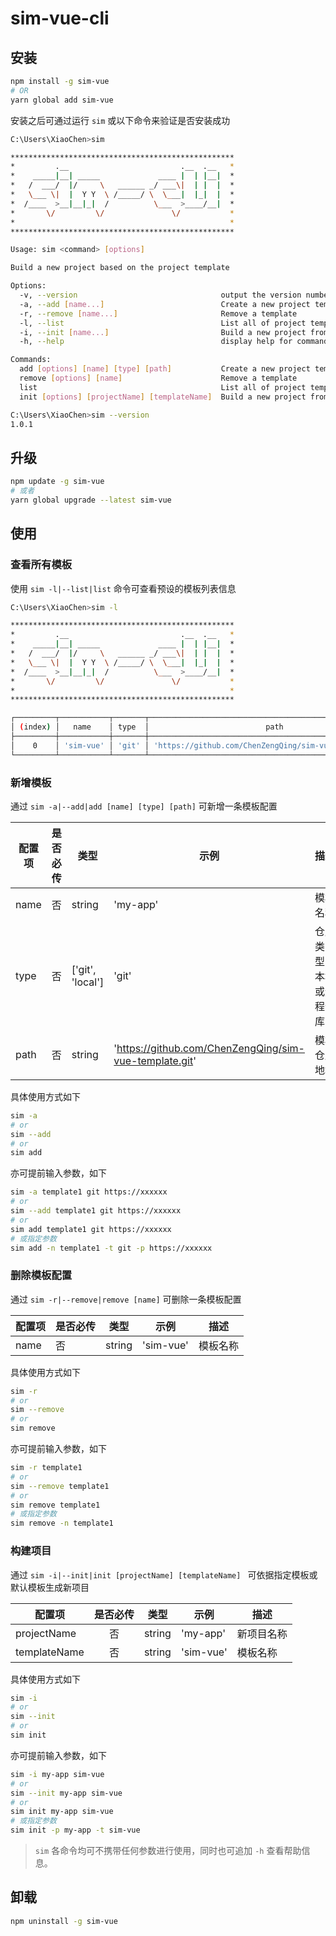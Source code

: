 # sim-vue-cli

## 安装

```bash
npm install -g sim-vue
# OR
yarn global add sim-vue
```

安装之后可通过运行 `sim` 或以下命令来验证是否安装成功

```bash
C:\Users\XiaoChen>sim

**************************************************
*         .__                         .__  .__   *
*    _____|__| _____             ____ |  | |__|  *
*   /  ___/  |/     \   ______ _/ ___\|  | |  |  *
*   \___ \|  |  Y Y  \ /_____/ \  \___|  |_|  |  *
*  /____  >__|__|_|  /          \___  >____/__|  *
*       \/         \/               \/           *
*                                                *
**************************************************

Usage: sim <command> [options]

Build a new project based on the project template

Options:
  -v, --version                                output the version number
  -a, --add [name...]                          Create a new project template
  -r, --remove [name...]                       Remove a template
  -l, --list                                   List all of project templates
  -i, --init [name...]                         Build a new project from template
  -h, --help                                   display help for command

Commands:
  add [options] [name] [type] [path]           Create a new project template
  remove [options] [name]                      Remove a template
  list                                         List all of project templates
  init [options] [projectName] [templateName]  Build a new project from a template

C:\Users\XiaoChen>sim --version
1.0.1
```

## 升级

```bash
npm update -g sim-vue
# 或者
yarn global upgrade --latest sim-vue
```

## 使用

### 查看所有模板

使用 `sim -l|--list|list` 命令可查看预设的模板列表信息

```bash
C:\Users\XiaoChen>sim -l

**************************************************
*         .__                         .__  .__   *
*    _____|__| _____             ____ |  | |__|  *
*   /  ___/  |/     \   ______ _/ ___\|  | |  |  *
*   \___ \|  |  Y Y  \ /_____/ \  \___|  |_|  |  *
*  /____  >__|__|_|  /          \___  >____/__|  *
*       \/         \/               \/           *
*                                                *
**************************************************

┌─────────┬───────────┬───────┬────────────────────────────────────────────────────────┬─────────┬──────────┐
│ (index) │   name    │ type  │                          path                          │ default │  branch  │
├─────────┼───────────┼───────┼────────────────────────────────────────────────────────┼─────────┼──────────┤
│    0    │ 'sim-vue' │ 'git' │ 'https://github.com/ChenZengQing/sim-vue-template.git' │  true   │ 'master' │
└─────────┴───────────┴───────┴────────────────────────────────────────────────────────┴─────────┴──────────┘
```

### 新增模板

通过 `sim -a|--add|add [name] [type] [path]` 可新增一条模板配置

| 配置项   | 是否必传 | 类型               | 示例                                                      | 描述          |
|-------|------|------------------|---------------------------------------------------------|-------------|
| name  | 否    | string           | 'my-app'                                                | 模板名称        |
| type  | 否    | ['git', 'local'] | 'git'                                                  | 仓库类型，本地或远程仓库 |
| path  | 否    | string           | 'https://github.com/ChenZengQing/sim-vue-template.git' | 模板仓库地址      |

具体使用方式如下

```bash
sim -a
# or
sim --add
# or
sim add
```

亦可提前输入参数，如下

```bash
sim -a template1 git https://xxxxxx
# or
sim --add template1 git https://xxxxxx
# or
sim add template1 git https://xxxxxx
# 或指定参数
sim add -n template1 -t git -p https://xxxxxx
```

### 删除模板配置

通过 `sim -r|--remove|remove [name]` 可删除一条模板配置

| 配置项   | 是否必传 | 类型      | 示例         | 描述    |
|-------|------|---------|------------|-------|
| name  | 否    | string  | 'sim-vue'  | 模板名称  |

具体使用方式如下

```bash
sim -r
# or
sim --remove
# or
sim remove
```

亦可提前输入参数，如下

```bash
sim -r template1
# or
sim --remove template1
# or
sim remove template1
# 或指定参数
sim remove -n template1
```

### 构建项目

通过 `sim -i|--init|init [projectName] [templateName] ` 可依据指定模板或默认模板生成新项目

| 配置项          | 是否必传 | 类型     | 示例         | 描述    |
|--------------|:----:|--------|------------|-------|
| projectName  |  否   | string | 'my-app'   | 新项目名称 |
| templateName |  否   | string | 'sim-vue'  | 模板名称  |


具体使用方式如下

```bash
sim -i
# or
sim --init
# or
sim init
```

亦可提前输入参数，如下

```bash
sim -i my-app sim-vue
# or
sim --init my-app sim-vue
# or
sim init my-app sim-vue
# 或指定参数
sim init -p my-app -t sim-vue
```

> `sim` 各命令均可不携带任何参数进行使用，同时也可追加 `-h` 查看帮助信息。

## 卸载

```bash
npm uninstall -g sim-vue
```